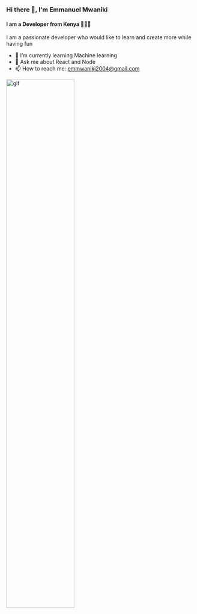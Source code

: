 ### Hi there 👋, I'm Emmanuel Mwaniki
#### I am a Developer from Kenya 👋🇰🇪
I am a passionate developer who would like to learn and create more while having fun

- 🌱 I’m currently learning Machine learning
- 💬 Ask me about React and Node 
- 📫 How to reach me: emmwaniki2004@gmail.com

[<img src='https://media.giphy.com/media/SWoSkN6DxTszqIKEqv/giphy.gif' alt='gif' width='60%'>](https://github.com/theb0imanuu)


